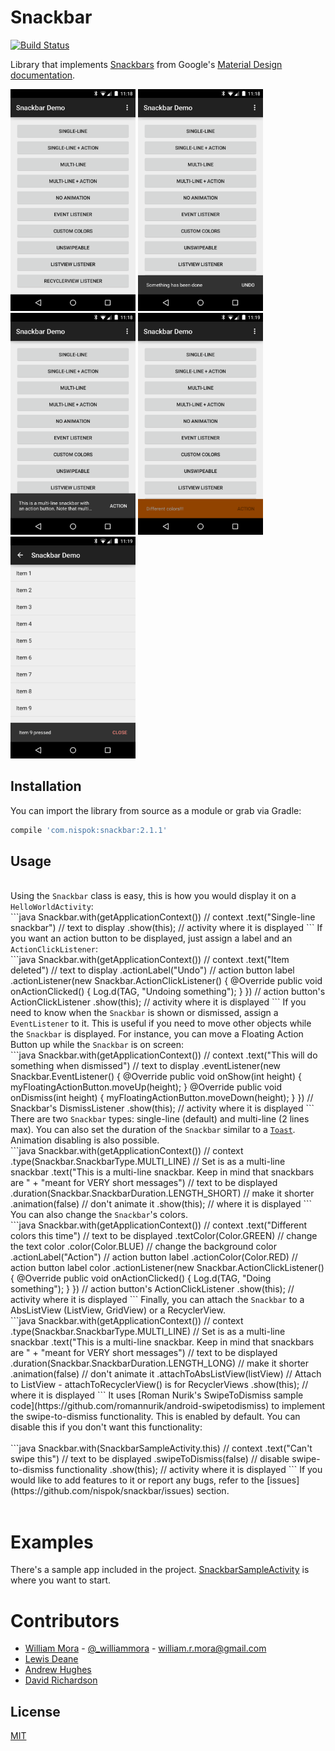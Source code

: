 # Snackbar
[![Build Status](https://travis-ci.org/nispok/snackbar.svg?branch=master)](https://travis-ci.org/nispok/snackbar)

Library that implements <a href="http://www.google.com/design/spec/components/snackbars-and-toasts.html">Snackbars</a> from Google's <a href="http://www.google.com/design/spec/material-design/introduction.html">Material Design documentation</a>.

<img src="./art/home.png" alt="Example App" style="width: 200px; height: 355px" />
<img src="./art/home-1line.png" alt="Example App" style="width: 200px; height: 355px" />
<img src="./art/home-2line.png" alt="Example App" style="width: 200px; height: 355px" />
<img src="./art/home-colored.png" alt="Example App" style="width: 200px; height: 355px" />
<img src="./art/list-1line.png" alt="Example App" style="width: 200px; height: 355px" />

## Installation
You can import the library from source as a module or grab via Gradle:
 <br />
 ```groovy
 compile 'com.nispok:snackbar:2.1.1'
 ```
## Usage
<br />
Using the <code>Snackbar</code> class is easy, this is how you would display it on a <code>HelloWorldActivity</code>:
<br />
```java
Snackbar.with(getApplicationContext()) // context
    .text("Single-line snackbar") // text to display
    .show(this); // activity where it is displayed
```
If you want an action button to be displayed, just assign a label and an <code>ActionClickListener</code>:
<br />
```java
Snackbar.with(getApplicationContext()) // context
    .text("Item deleted") // text to display
    .actionLabel("Undo") // action button label
    .actionListener(new Snackbar.ActionClickListener() {
        @Override
        public void onActionClicked() {
            Log.d(TAG, "Undoing something");
        }
     }) // action button's ActionClickListener
     .show(this); // activity where it is displayed
```
If you need to know when the <code>Snackbar</code> is shown or dismissed, assign a <code>EventListener</code> to it. This is useful if you need to move other objects while the <code>Snackbar</code> is displayed. For instance, you can move a Floating Action Button up while the <code>Snackbar</code> is on screen:
<br />
```java
Snackbar.with(getApplicationContext()) // context
    .text("This will do something when dismissed") // text to display
    .eventListener(new Snackbar.EventListener() {
        @Override
        public void onShow(int height) {
           myFloatingActionButton.moveUp(height);
        }        
        @Override
        public void onDismiss(int height) {
           myFloatingActionButton.moveDown(height);
        }
    }) // Snackbar's DismissListener
    .show(this); // activity where it is displayed
```
There are two <code>Snackbar</code> types: single-line (default) and multi-line (2 lines max). You can also set the duration of the <code>Snackbar</code> similar to a <a href="http://developer.android.com/reference/android/widget/Toast.html"><code>Toast</code></a>. Animation disabling is also possible.
<br />
```java
Snackbar.with(getApplicationContext()) // context
    .type(Snackbar.SnackbarType.MULTI_LINE) // Set is as a multi-line snackbar
    .text("This is a multi-line snackbar. Keep in mind that snackbars are " +
        "meant for VERY short messages") // text to be displayed
    .duration(Snackbar.SnackbarDuration.LENGTH_SHORT) // make it shorter
    .animation(false) // don't animate it
    .show(this); // where it is displayed
```
You can also change the <code>Snackbar</code>'s colors.
<br />
```java
Snackbar.with(getApplicationContext()) // context
    .text("Different colors this time") // text to be displayed
    .textColor(Color.GREEN) // change the text color
    .color(Color.BLUE) // change the background color
    .actionLabel("Action") // action button label
    .actionColor(Color.RED) // action button label color
    .actionListener(new Snackbar.ActionClickListener() {
        @Override
        public void onActionClicked() {
            Log.d(TAG, "Doing something");
        }
     }) // action button's ActionClickListener    
    .show(this); // activity where it is displayed
```
Finally, you can attach the <code>Snackbar</code> to a AbsListView (ListView, GridView) or a RecyclerView.
<br />
```java
Snackbar.with(getApplicationContext()) // context
    .type(Snackbar.SnackbarType.MULTI_LINE) // Set is as a multi-line snackbar
    .text("This is a multi-line snackbar. Keep in mind that snackbars are " +
        "meant for VERY short messages") // text to be displayed
    .duration(Snackbar.SnackbarDuration.LENGTH_LONG) // make it shorter
    .animation(false) // don't animate it
    .attachToAbsListView(listView) // Attach to ListView - attachToRecyclerView() is for RecyclerViews
    .show(this); // where it is displayed
```
It uses [Roman Nurik's SwipeToDismiss sample code](https://github.com/romannurik/android-swipetodismiss) to implement the swipe-to-dismiss functionality. This is enabled by default. You can disable this if you don't want this functionality:<br />
<br />
```java
Snackbar.with(SnackbarSampleActivity.this) // context
    .text("Can't swipe this") // text to be displayed
    .swipeToDismiss(false) // disable swipe-to-dismiss functionality
    .show(this); // activity where it is displayed
```
If you would like to add features to it or report any bugs, refer to the [issues](https://github.com/nispok/snackbar/issues) section.<br /><br />

# Examples
There's a sample app included in the project. [SnackbarSampleActivity](./sample/src/main/java/com/nispok/sample/snackbar/SnackbarSampleActivity.java) is where you want to start.

# Contributors
+ [William Mora](https://github.com/wmora) - [@_williammora](https://twitter.com/_williammora) - william.r.mora@gmail.com
+ [Lewis Deane](https://github.com/lewisjdeane)
+ [Andrew Hughes](https://github.com/ashughes)
+ [David Richardson](https://github.com/davidjrichardson)

## License
[MIT](./LICENSE)
